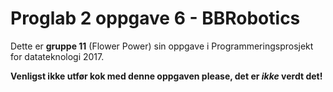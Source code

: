 # Proglab 2 oppgave 6 - BBRobotics
Dette er **gruppe 11** (Flower Power) sin oppgave i Programmeringsprosjekt for datateknologi 2017.

**Venligst ikke utfør kok med denne oppgaven please, det er *ikke* verdt det!**
